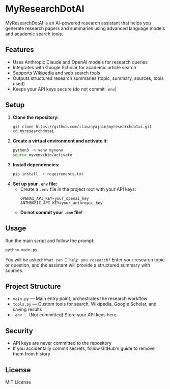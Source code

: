 # MyResearchDotAI

MyResearchDotAI is an AI-powered research assistant that helps you generate research papers and summaries using advanced language models and academic search tools.

## Features
- Uses Anthropic Claude and OpenAI models for research queries
- Integrates with Google Scholar for academic article search
- Supports Wikipedia and web search tools
- Outputs structured research summaries (topic, summary, sources, tools used)
- Keeps your API keys secure (do not commit `.env`)

## Setup
1. **Clone the repository:**
   ```bash
   git clone https://github.com/ilavanyajain/myresearchdotai.git
   cd myresearchdotai
   ```
2. **Create a virtual environment and activate it:**
   ```bash
   python3 -m venv myvenv
   source myvenv/bin/activate
   ```
3. **Install dependencies:**
   ```bash
   pip install -r requirements.txt
   ```
4. **Set up your `.env` file:**
   - Create a `.env` file in the project root with your API keys:
     ```env
     OPENAI_API_KEY=your_openai_key
     ANTHROPIC_API_KEY=your_anthropic_key
     ```
   - **Do not commit your `.env` file!**

## Usage
Run the main script and follow the prompt:
```bash
python main.py
```
You will be asked: `What can I help you research?` Enter your research topic or question, and the assistant will provide a structured summary with sources.

## Project Structure
- `main.py` — Main entry point, orchestrates the research workflow
- `tools.py` — Custom tools for search, Wikipedia, Google Scholar, and saving results
- `.env` — (Not committed) Store your API keys here

## Security
- API keys are never committed to the repository
- If you accidentally commit secrets, follow GitHub's guide to remove them from history

## License
MIT License 